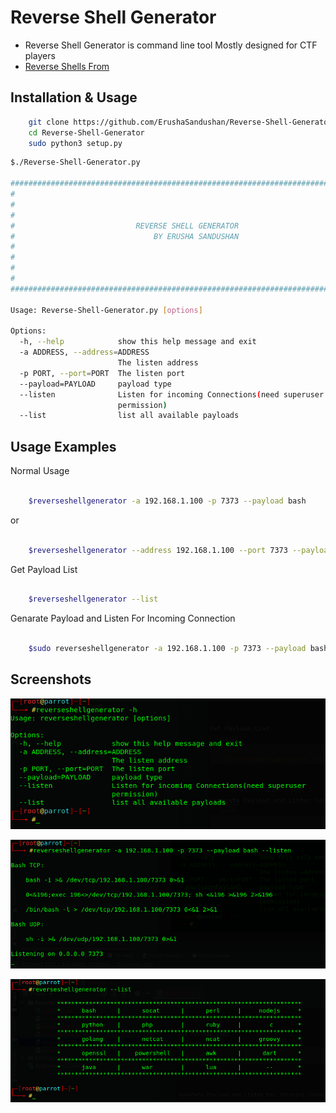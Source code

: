 # Reverse Shell Generator 

 - Reverse Shell Generator is command line tool Mostly designed for CTF players 
 - [Reverse Shells From](https://github.com/swisskyrepo/PayloadsAllTheThings/blob/master/Methodology%20and%20Resources/Reverse%20Shell%20Cheatsheet.md)

## Installation & Usage

```bash
    git clone https://github.com/ErushaSandushan/Reverse-Shell-Generator.git
    cd Reverse-Shell-Generator
    sudo python3 setup.py
```

```bash
$./Reverse-Shell-Generator.py 

###############################################################################
#                                                                             #  
#                                                                             #  
#                                                                             #  
#                           REVERSE SHELL GENERATOR                           #      
#                               BY ERUSHA SANDUSHAN                           #
#                                                                             #          
#                                                                             #
#                                                                             #  
#                                                                             #  
############################################################################### 

Usage: Reverse-Shell-Generator.py [options]

Options:
  -h, --help            show this help message and exit
  -a ADDRESS, --address=ADDRESS
                        The listen address
  -p PORT, --port=PORT  The listen port
  --payload=PAYLOAD     payload type
  --listen              Listen for incoming Connections(need superuser
                        permission)
  --list                list all available payloads

```

## Usage Examples

Normal Usage
```bash

    $reverseshellgenerator -a 192.168.1.100 -p 7373 --payload bash  

```
or 
```bash

    $reverseshellgenerator --address 192.168.1.100 --port 7373 --payload bash  

```


Get Payload List
```bash

    $reverseshellgenerator --list

```

Genarate Payload and Listen For Incoming Connection
```bash

    $sudo reverseshellgenerator -a 192.168.1.100 -p 7373 --payload bash --listen

```

## Screenshots

![Screenshot](./screenshots/screenshot1.png)

![Screenshot](./screenshots/screenshot2.png)

![Screenshot](./screenshots/screenshot3.png)
